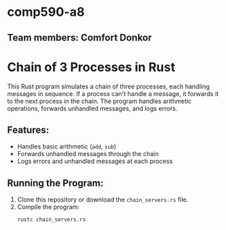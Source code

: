 # comp590-a8
## Team members: Comfort Donkor

# Chain of 3 Processes in Rust

This Rust program simulates a chain of three processes, each handling messages in sequence. If a process can't handle a message, it forwards it to the next process in the chain. The program handles arithmetic operations, forwards unhandled messages, and logs errors.

## Features:
- Handles basic arithmetic (`add`, `sub`)
- Forwards unhandled messages through the chain
- Logs errors and unhandled messages at each process

## Running the Program:

1. Clone this repository or download the `chain_servers.rs` file.
2. Compile the program:
   ```bash
   rustc chain_servers.rs
